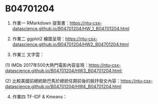 # B04701204

1. 作業一 RMarkdown 提案書：https://ntu-csx-datascience.github.io/B04701204/HW_1_B04701204.html

2. 作業二 ggplot2 繪圖呈現：https://ntu-csx-datascience.github.io/B04701204/HW2_B04701204.html

3. 作業三 文字雲：

  (1) IMDb 2017年500大熱門電影內容呈現：https://ntu-csx-datascience.github.io/B04701204/HW3_B04701204.html;

  (2) 比較美國前總統歐巴馬於總統任期前後的臉抒發文內容：https://ntu-csx-datascience.github.io/B04701204/HW4_B04701204.html

4. 作業四 TF-IDF & Kmeans：
